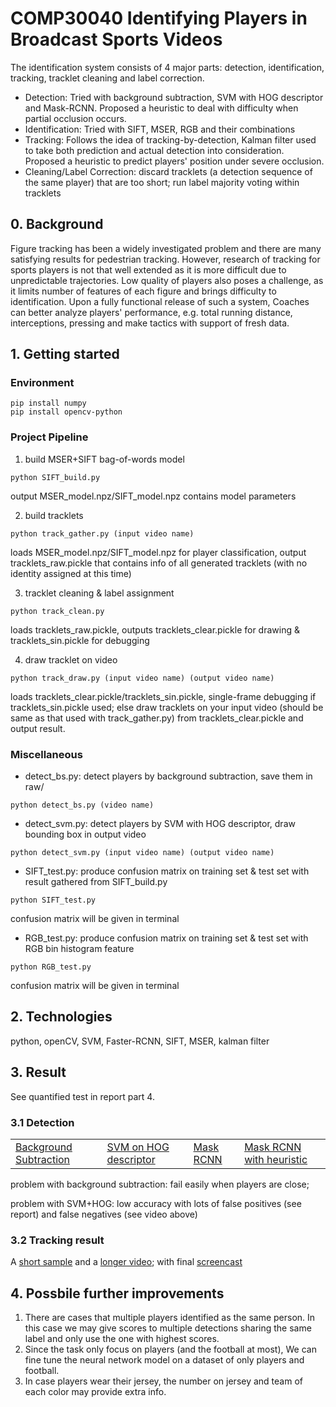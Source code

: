 # COMP30040 Identifying Players in Broadcast Sports Videos
The identification system consists of 4 major parts: detection, identification, tracking, tracklet cleaning and label correction.
 - Detection: Tried with background subtraction, SVM with HOG descriptor and Mask-RCNN. Proposed a heuristic to deal with difficulty when partial occlusion occurs.
 - Identification: Tried with SIFT, MSER, RGB and their combinations
 - Tracking: Follows the idea of tracking-by-detection, Kalman filter used to take both prediction and actual detection into consideration. Proposed a heuristic to predict players' position under severe occlusion.
 - Cleaning/Label Correction: discard tracklets (a detection sequence of the same player) that are too short; run label majority voting within tracklets

## 0. Background
Figure tracking has been a widely investigated problem and there are many satisfying results for pedestrian tracking. However, research of tracking for
sports players is not that well extended as it is more difficult due to unpredictable trajectories. Low quality of players also poses a challenge, as it limits number of features of each figure and brings difficulty to identification.
Upon a fully functional release of such a system, Coaches can better analyze players' performance, e.g. total running distance, interceptions, pressing and make tactics with support of fresh data.

## 1. Getting started
### Environment
```
pip install numpy
pip install opencv-python
```
### Project Pipeline
1. build MSER+SIFT bag-of-words model
```
python SIFT_build.py
```
output MSER_model.npz/SIFT_model.npz contains model parameters

2. build tracklets
```
python track_gather.py (input video name)
```
loads MSER_model.npz/SIFT_model.npz for player classification, output tracklets_raw.pickle that contains info of all generated tracklets (with no identity assigned at this time)

3. tracklet cleaning & label assignment
```
python track_clean.py
```
loads tracklets_raw.pickle, outputs tracklets_clear.pickle for drawing & tracklets_sin.pickle for debugging

4. draw tracklet on video
```
python track_draw.py (input video name) (output video name)
```
loads tracklets_clear.pickle/tracklets_sin.pickle, single-frame debugging if tracklets_sin.pickle used; else draw tracklets on your input video (should be same as that used with track_gather.py) from tracklets_clear.pickle and output result.

### Miscellaneous
 - detect_bs.py: detect players by background subtraction, save them in raw/
  ```
  python detect_bs.py (video name)
  ```
 - detect_svm.py: detect players by SVM with HOG descriptor, draw bounding box in output video
```
python detect_svm.py (input video name) (output video name)
```
 - SIFT_test.py: produce confusion matrix on training set & test set with result gathered from SIFT_build.py
```
python SIFT_test.py
```
confusion matrix will be given in terminal

 - RGB_test.py: produce confusion matrix on training set & test set with RGB bin histogram feature
```
python RGB_test.py
```
confusion matrix will be given in terminal
## 2. Technologies
python, openCV, SVM, Faster-RCNN, SIFT, MSER, kalman filter

## 3. Result
See quantified test in report part 4. 
### 3.1 Detection
<table>
    <tr>
        <td><a href="https://youtu.be/E42bov8eKG4">Background Subtraction</a></td>
        <td><a href="https://youtu.be/NFJGG6RujWI">SVM on HOG descriptor</a></td>
        <td><a href="https://youtu.be/s_j1o5R5tOo">Mask RCNN</a></td>
        <td><a href="https://youtu.be/zu8DvtoVZTs">Mask RCNN with heuristic</a></td>
    </tr>
</table>
problem with background subtraction: fail easily when players are close;

problem with SVM+HOG: low accuracy with lots of false positives (see report) and false negatives (see video above)

### 3.2 Tracking result
A [short sample](https://youtu.be/91GWq3lQm2Q) and a [longer video](https://youtu.be/CocZy02Ttpw); with final [screencast](https://youtu.be/AA-iH8KUEHI)

## 4. Possbile further improvements
1. There are cases that multiple players identified as the same person. In this case we may give scores to multiple detections sharing the same label and only use the one with highest scores.
2. Since the task only focus on players (and the football at most), We can fine tune the neural network model on a dataset of only players and football.
3. In case players wear their jersey, the number on jersey and team of each color may provide extra info.